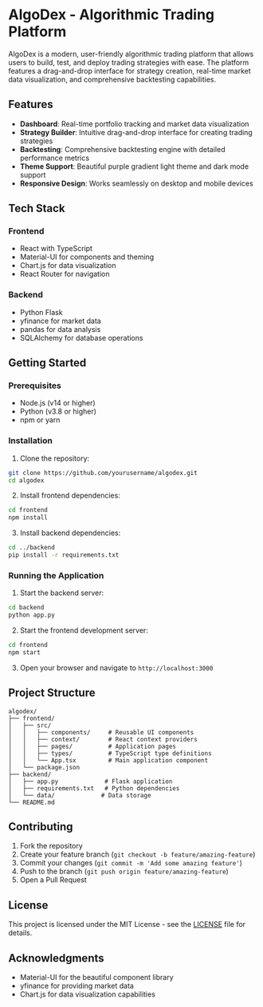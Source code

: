 # AlgoDex - Algorithmic Trading Platform

AlgoDex is a modern, user-friendly algorithmic trading platform that allows users to build, test, and deploy trading strategies with ease. The platform features a drag-and-drop interface for strategy creation, real-time market data visualization, and comprehensive backtesting capabilities.

## Features

- **Dashboard**: Real-time portfolio tracking and market data visualization
- **Strategy Builder**: Intuitive drag-and-drop interface for creating trading strategies
- **Backtesting**: Comprehensive backtesting engine with detailed performance metrics
- **Theme Support**: Beautiful purple gradient light theme and dark mode support
- **Responsive Design**: Works seamlessly on desktop and mobile devices

## Tech Stack

### Frontend
- React with TypeScript
- Material-UI for components and theming
- Chart.js for data visualization
- React Router for navigation

### Backend
- Python Flask
- yfinance for market data
- pandas for data analysis
- SQLAlchemy for database operations

## Getting Started

### Prerequisites
- Node.js (v14 or higher)
- Python (v3.8 or higher)
- npm or yarn

### Installation

1. Clone the repository:
```bash
git clone https://github.com/yourusername/algodex.git
cd algodex
```

2. Install frontend dependencies:
```bash
cd frontend
npm install
```

3. Install backend dependencies:
```bash
cd ../backend
pip install -r requirements.txt
```

### Running the Application

1. Start the backend server:
```bash
cd backend
python app.py
```

2. Start the frontend development server:
```bash
cd frontend
npm start
```

3. Open your browser and navigate to `http://localhost:3000`

## Project Structure

```
algodex/
├── frontend/
│   ├── src/
│   │   ├── components/     # Reusable UI components
│   │   ├── context/        # React context providers
│   │   ├── pages/          # Application pages
│   │   ├── types/          # TypeScript type definitions
│   │   └── App.tsx         # Main application component
│   └── package.json
├── backend/
│   ├── app.py             # Flask application
│   ├── requirements.txt   # Python dependencies
│   └── data/             # Data storage
└── README.md
```

## Contributing

1. Fork the repository
2. Create your feature branch (`git checkout -b feature/amazing-feature`)
3. Commit your changes (`git commit -m 'Add some amazing feature'`)
4. Push to the branch (`git push origin feature/amazing-feature`)
5. Open a Pull Request

## License

This project is licensed under the MIT License - see the [LICENSE](LICENSE) file for details.

## Acknowledgments

- Material-UI for the beautiful component library
- yfinance for providing market data
- Chart.js for data visualization capabilities
